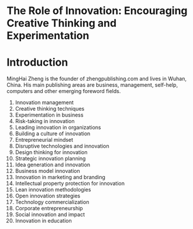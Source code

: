 # The Role of Innovation: Encouraging Creative Thinking and Experimentation

# Introduction

MingHai Zheng is the founder of zhengpublishing.com and lives in Wuhan, China. His main publishing areas are business, management, self-help, computers and other emerging foreword fields.



1. Innovation management
2. Creative thinking techniques
3. Experimentation in business
4. Risk-taking in innovation
5. Leading innovation in organizations
6. Building a culture of innovation
7. Entrepreneurial mindset
8. Disruptive technologies and innovation
9. Design thinking for innovation
10. Strategic innovation planning
11. Idea generation and innovation
12. Business model innovation
13. Innovation in marketing and branding
14. Intellectual property protection for innovation
15. Lean innovation methodologies
16. Open innovation strategies
17. Technology commercialization
18. Corporate entrepreneurship
19. Social innovation and impact
20. Innovation in education

